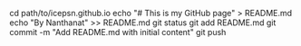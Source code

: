 cd path/to/icepsn.github.io
echo "# This is my GitHub page" > README.md
echo "By Nanthanat" >> README.md
git status
git add README.md
git commit -m "Add README.md with initial content"
git push
